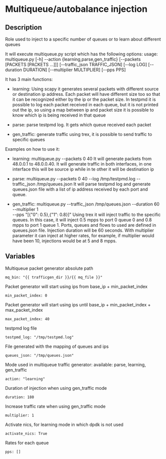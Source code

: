 # Multiqueue/autobalance injection

## Description
Role used to inject to a specific number of queues or to learn about different queues

It will execute multiqueue.py script which has the following options:
usage: multiqueue.py [-h] --action {learning,parse,gen_traffic}
                     [--packets [PACKETS [PACKETS ...]]]
                     [--traffic_json TRAFFIC_JSON] [--log LOG]
                     [--duration DURATION] [--multiplier MULTIPLIER]
                     [--pps PPS]

It has 3 main functions:
* learning: Using scapy it generates several packets with different source or destination ip 
  address. Each packet will have different size too so that it can be recognized either by the ip
  or the packet size. In testpmd it is possible to log each packet received in each queue, but it
  is not printed out the ip, so using a map between ip and packet size it is possible to know
  which ip is being received in that queue
  
* parse: parse testpmd log. It gets which queue received each packet

* gen_traffic: generate traffic using trex, it is possible to send traffic to specific queues

Examples on how to use it:
* learning:
  multiqueue.py --packets 0 40
  It will generate packets from 48.0.0.1 to 48.0.0.40. It will generate traffic in both interfaces,
  in one interface this will be source ip while in te other it will be destination ip
  
* parse:
  multiqueue.py --packets 0 40 --log /tmp/testpmd.log --traffic_json /tmp/queues.json
  It will parse testpmd log and generate queues.json file with a list of ip address received by
  each port and queue.
  
* gen_traffic:
  multiqueue.py --traffic_json /tmp/queues.json --duration 60 --multiplier 1 \
                --pps "[{"0": 0.5},{"1": 0.8}]"
  Using trex it will inject traffic to the specific queues. In this case, it will inject 0.5 mpps
  to port 0 queue 0 and 0.8 mpps to port 1 queue 1. Ports, queues and flows to used are defined in
  queues.json file. Injection duration will be 60 seconds. With multiplier parameter it can inject
  at higher rates, for example, if multiplier would have been 10, injections would be at 5 and 8
  mpps.
  
## Variables

Multiqueue packet generator absolute path

```
mq_bin: "{{ trafficgen_dir }}/{{ mq_file }}"
```

Packet generator will start using ips from base_ip + min_packet_index

```
min_packet_index: 0
```

Packet generator will start using ips until base_ip + min_packet_index + max_packet_index

```
max_packet_index: 40
```

testpmd log file

```
testpmd_log: "/tmp/testpmd.log"
```

File generated with the mapping of queues and ips

```
queues_json: "/tmp/queues.json"
```

Mode used in multiqueue traffic generator: available: parse, learning, gen_traffic

```
action: "learning"
```

Duration of injection when using gen_traffic mode

```
duration: 180
```

Increase traffic rate when using gen_traffic mode

```
multiplier: 1
```

Activate nics, for learning mode in which dpdk is not used

```
activate_nics: True
```

Rates for each queue

```
pps: []
```